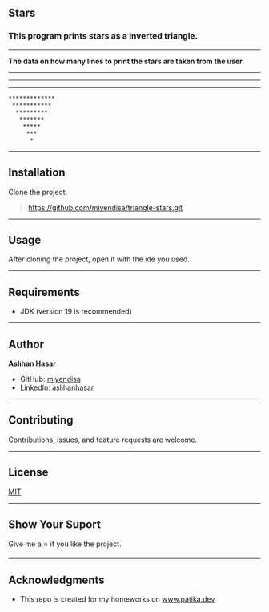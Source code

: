 ## Stars

### This program prints stars as a inverted triangle. 

--- 
**The data on how many lines to print the stars are taken from the user.** 

 *******************
  *****************
   ***************
    *************
     ***********
      *********
       *******
        *****
         ***
          *


---

## Installation
Clone the project.
> https://github.com/miyendisa/triangle-stars.git

---

## Usage
After cloning the project, open it with the ide you used.

---

## Requirements
* JDK (version 19 is recommended)

---

## Author
**Aslıhan Hasar**

* GitHub: [miyendisa](https://github.com/miyendisa)
* LinkedIn: [aslıhanhasar](https://www.linkedin.com/in/asl%C4%B1hanhasar
  )
---

## Contributing
Contributions, issues, and feature requests are welcome.

---

## License

[MIT](https://choosealicense.com/licenses/mit/)

---

## Show Your Suport
Give me a &#11088; if you like the project.

---

## Acknowledgments
* This repo is created for my homeworks on www.patika.dev